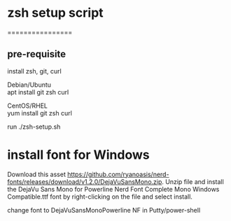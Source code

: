 # zsh setup script  
================

pre-requisite  
-------------  
install zsh, git, curl  

Debian/Ubuntu  
apt install git zsh curl  

CentOS/RHEL  
yum install git zsh curl  

run ./zsh-setup.sh  

install font for Windows
=========================
Download this asset https://github.com/ryanoasis/nerd-fonts/releases/download/v1.2.0/DejaVuSansMono.zip. Unzip file and install the DejaVu Sans Mono for Powerline Nerd Font Complete Mono Windows Compatible.ttf font by right-clicking on the file and select install.

change font to DejaVuSansMonoPowerline NF in Putty/power-shell

